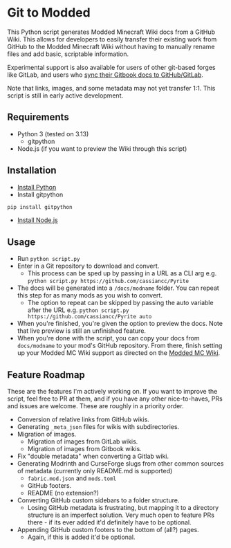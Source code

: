 # Git to Modded

This Python script generates Modded Minecraft Wiki docs from a GitHub Wiki. This allows for developers to easily transfer their existing work from GitHub to the Modded Minecraft Wiki without having to manually rename files and add basic, scriptable information.

Experimental support is also available for users of other git-based forges like GitLab, and users who [sync their Gitbook docs to GitHub/GitLab](https://docs.gitbook.com/getting-started/git-sync).

Note that links, images, and some metadata may not yet transfer 1:1. This script is still in early active development.

## Requirements
- Python 3 (tested on 3.13)
    - gitpython
- Node.js (if you want to preview the Wiki through this script)

## Installation

- [Install Python](https://www.python.org/downloads/)
- Install gitpython
```bash
pip install gitpython
```
- [Install Node.js](https://nodejs.org/en/download)

## Usage
- Run `python script.py`
- Enter in a Git repository to download and convert.
    - This process can be sped up by passing in a URL as a CLI arg e.g. `python script.py https://github.com/cassiancc/Pyrite`
- The docs will be generated into a `/docs/modname` folder. You can repeat this step for as many mods as you wish to convert.
    - The option to repeat can be skipped by passing the auto variable after the URL e.g. `python script.py https://github.com/cassiancc/Pyrite auto`
- When you're finished, you're given the option to preview the docs. Note that live preview is still an unfinished feature.
- When you're done with the script, you can copy your docs from `docs/modname` to your mod's GitHub repository. From there, finish setting up your Modded MC Wiki support as directed on the [Modded MC Wiki](https://moddedmc.wiki/en/about/devs).

## Feature Roadmap

These are the features I'm actively working on. If you want to improve the script, feel free to PR at them, and if you have any other nice-to-haves, PRs and issues are welcome. These are roughly in a priority order.

- Conversion of relative links from GitHub wikis.
- Generating `_meta_json` files for wikis with subdirectories.
- Migration of images.
    - Migration of images from GitLab wikis.
    - Migration of images from Gitbook wikis.
- Fix "double metadata" when converting a Gitlab wiki.
- Generating Modrinth and CurseForge slugs from other common sources of metadata (currently only README.md is supported)
    - `fabric.mod.json` and `mods.toml`
    - GitHub footers.
    - README (no extension?)
- Converting GitHub custom sidebars to a folder structure.
    - Losing GitHub metadata is frustrating, but mapping it to a directory structure is an imperfect solution. Very much open to feature PRs there - if its ever added it'd definitely have to be optional.
- Appending GitHub custom footers to the bottom of (all?) pages.
    - Again, if this is added it'd be optional.